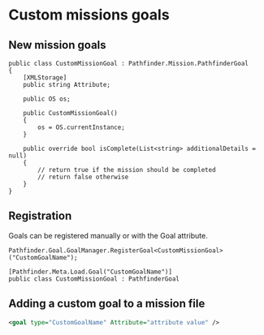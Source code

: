 # Custom missions goals

## New mission goals

```CSharp
public class CustomMissionGoal : Pathfinder.Mission.PathfinderGoal
{
    [XMLStorage]
    public string Attribute;

    public OS os;

    public CustomMissionGoal()
    {
        os = OS.currentInstance;
    }

    public override bool isComplete(List<string> additionalDetails = null)
    {
        // return true if the mission should be completed
        // return false otherwise
    }
}
```

## Registration

Goals can be registered manually or with the Goal attribute.

```CSharp
Pathfinder.Goal.GoalManager.RegisterGoal<CustomMissionGoal>("CustomGoalName");
```

```CSharp
[Pathfinder.Meta.Load.Goal("CustomGoalName")]
public class CustomMissionGoal : PathfinderGoal
```

## Adding a custom goal to a mission file

```XML
<goal type="CustomGoalName" Attribute="attribute value" />
```